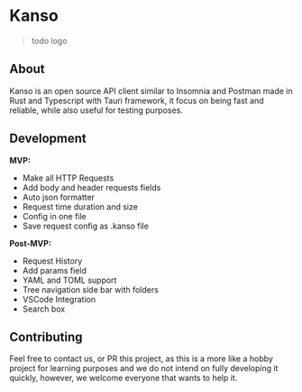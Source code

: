 # Kanso

> todo logo

## About

Kanso is an open source API client similar to Insomnia and Postman made in Rust and Typescript with Tauri framework, it focus on being fast and reliable, while also useful for testing purposes.

## Development

**MVP:**

- Make all HTTP Requests
- Add body and header requests fields
- Auto json formatter
- Request time duration and size
- Config in one file
- Save request config as .kanso file

**Post-MVP:**

- Request History
- Add params field
- YAML and TOML support
- Tree navigation side bar with folders
- VSCode Integration
- Search box

## Contributing

Feel free to contact us, or PR this project, as this is a more like a hobby project for learning purposes and we do not intend on fully developing it quickly, however, we welcome everyone that wants to help it.
